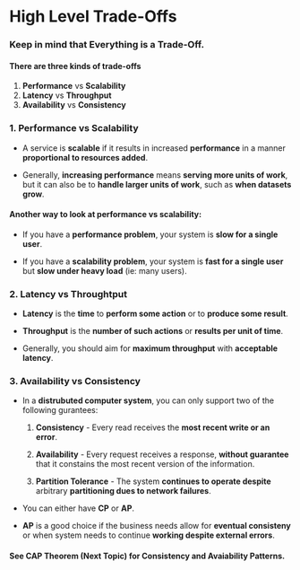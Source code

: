 # High Level Trade-Offs

### Keep in mind that Everything is a Trade-Off. 

#### There are three kinds of trade-offs 

1. **Performance** vs **Scalability** 
2. **Latency** vs **Throughput** 
3. **Availability** vs **Consistency**


### 1. Performance vs Scalability 

- A service is **scalable** if it results in increased **performance** in a manner **proportional to resources added**. 

- Generally, **increasing performance** means **serving more units of work**, but it can also be to **handle larger units of work**, such as **when datasets grow**.

#### Another way to look at performance vs scalability: 

- If you have a **performance problem**, your system is **slow for a single user**. 

- If you have a **scalability problem**, your system is **fast for a single user** but **slow under heavy load** (ie: many users). 


### 2. Latency vs Throughtput 

- **Latency** is the **time** to **perform some action** or to **produce some result**.

- **Throughput** is the **number of such actions** or **results per unit of time**. 

- Generally, you should aim for **maximum throughput** with **acceptable latency**. 


### 3. Availability vs Consistency 

- In a **distrubuted computer system**, you can only support two of the following gurantees: 
    
    1. **Consistency** - Every read receives the **most recent write or an error**. 

    2. **Availability** - Every request receives a response, **without guarantee** that it constains the most recent version of the information.

    3. **Partition Tolerance** - The system **continues to operate despite** arbitrary **partitioning dues to network failures**. 

- You can either have **CP** or **AP**.
 
- **AP** is a good choice if the business needs allow for **eventual consisteny** or when system needs to continue **working despite external errors**.

#### See CAP Theorem (Next Topic) for Consistency and Avaiability Patterns.